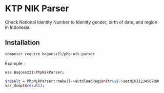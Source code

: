 # KTP NIK Parser

Check National Identity Number to Identity gender, birth of date, and region in Indonesia.

## Installation

```bash
composer require bagoesz21/php-nik-parser
```

Example :
```bash
use Bagoesz21\PhpNikParser;

$result = PhpNikParser::make()->autoloadRegion(true)->setNIK(1234567890123456)->toArray();
var_dump($result);
```
